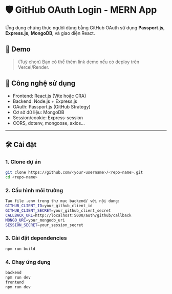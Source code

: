 # 🛡️ GitHub OAuth Login - MERN App

Ứng dụng chứng thực người dùng bằng GitHub OAuth sử dụng **Passport.js**, **Express.js**, **MongoDB**, và giao diện React.

## 🚀 Demo
> (Tuỳ chọn) Bạn có thể thêm link demo nếu có deploy trên Vercel/Render.

## 🧰 Công nghệ sử dụng

- Frontend: React.js (Vite hoặc CRA)
- Backend: Node.js + Express.js
- OAuth: Passport.js (GitHub Strategy)
- Cơ sở dữ liệu: MongoDB
- Session/cookie: Express-session
- CORS, dotenv, mongoose, axios...

---

## 🛠️ Cài đặt

### 1. Clone dự án
```bash
git clone https://github.com/<your-username>/<repo-name>.git
cd <repo-name>
```
### 2. Cấu hình môi trường
```bash
Tạo file .env trong thư mục backend/ với nội dung:
GITHUB_CLIENT_ID=your_github_client_id
GITHUB_CLIENT_SECRET=your_github_client_secret
CALLBACK_URL=http://localhost:5000/auth/github/callback
MONGO_URI=your_mongodb_uri
SESSION_SECRET=your_session_secret
```
### 3. Cài đặt dependencies
```bash
npm run build
```

### 4. Chạy ứng dụng
```bash
backend
npm run dev
frontend
npm run dev
```
